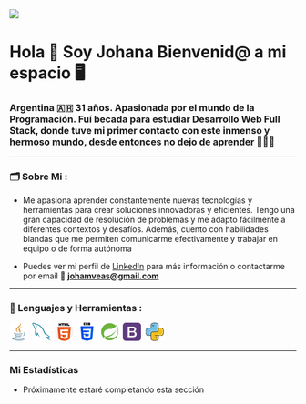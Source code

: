<div id="header" aling="center">
    <img src ="Banner.png">
    <h1 aling="center" > Hola 👋 Soy Johana Bienvenid@ a mi espacio 🖥️ </h1>
    <h3 aling="center" > Argentina 🇦🇷 31 años. Apasionada por el mundo de la Programación. Fuí becada para estudiar Desarrollo Web Full Stack,
      donde tuve mi primer contacto con este inmenso y hermoso mundo, desde entonces no dejo de aprender 👩🏻‍💻 </h3>
</div>


---

### 🗂️ Sobre Mi :
  -  Me apasiona aprender constantemente nuevas tecnologías y herramientas para crear soluciones innovadoras y eficientes. Tengo una gran capacidad de resolución de problemas y me adapto fácilmente a diferentes contextos y desafíos. Además, cuento con habilidades blandas que me permiten comunicarme efectivamente y trabajar en equipo o de forma autónoma

 - Puedes ver mi perfil de [LinkedIn](https://www.linkedin.com/in/johana-veas-44794b229/) para más información o contactarme por email 📧  **johamveas@gmail.com**


---

<div id="languajes" aling="left">
    <h3> 📝 Lenguajes y Herramientas : </h3>
    <div aling="center">
        <img src="java.png" title="Java" alt="Java"/>&nbsp;
        <img src="mysql.png" title="MySQL" alt="MySQL"/>&nbsp;
        <img src="html-5.png" title="HTML5" alt="HTML5"/>&nbsp;
        <img src="css-3.png" title="CSS" alt="CSS"/>&nbsp;
        <img src="spring.png" title="Spring" alt="Spring-Initializr"/>&nbsp;
        <img src="bootstrap.png" title="Boostrap" alt="Boostrap"/>&nbsp;
        <img src="python.png" title="Pyhton" alt="Python"/>&nbsp;
  </div>
</div> 

---

### Mi Estadísticas
 - Próximamente estaré completando esta sección
